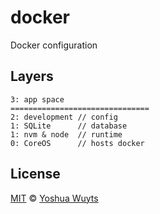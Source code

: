docker
======

Docker configuration

## Layers
````
3: app space
===============================
2: development // config
1: SQLite      // database
1: nvm & node  // runtime
0: CoreOS      // hosts docker
````

## License
[MIT](https://tldrlegal.com/license/mit-license) © [Yoshua Wuyts](yoshuawuyts.com)